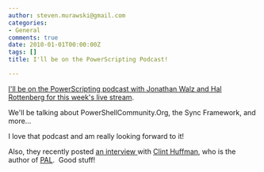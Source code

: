```yaml
---
author: steven.murawski@gmail.com
categories:
- General
comments: true
date: 2010-01-01T00:00:00Z
tags: []
title: I'll be on the PowerScripting Podcast!

---
```


<a href="http://powerscripting.wordpress.com/2010/01/11/this-thursday-steven-murawski-talks-about-powershellcommunity-org-and-more/" target="_blank">I'll be on the PowerScripting podcast with Jonathan Walz and Hal Rottenberg for this week's live stream</a>. 



We'll be talking about PowerShellCommunity.Org, the Sync Framework, and more...



I love that podcast and am really looking forward to it! 



Also, they recently posted <a href="http://powerscripting.wordpress.com/2010/01/10/episode-97-clint-huffman-and-his-pal-project/" target="_blank">an interview </a>with <a href="http://blogs.technet.com/clinth/" target="_blank">Clint Huffman</a>, who is the author of <a href="http://pal.codeplex.com" target="_blank">PAL</a>.  Good stuff!

